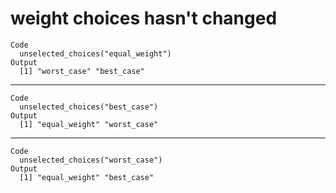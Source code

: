 # weight choices hasn't changed

    Code
      unselected_choices("equal_weight")
    Output
      [1] "worst_case" "best_case" 

---

    Code
      unselected_choices("best_case")
    Output
      [1] "equal_weight" "worst_case"  

---

    Code
      unselected_choices("worst_case")
    Output
      [1] "equal_weight" "best_case"   

